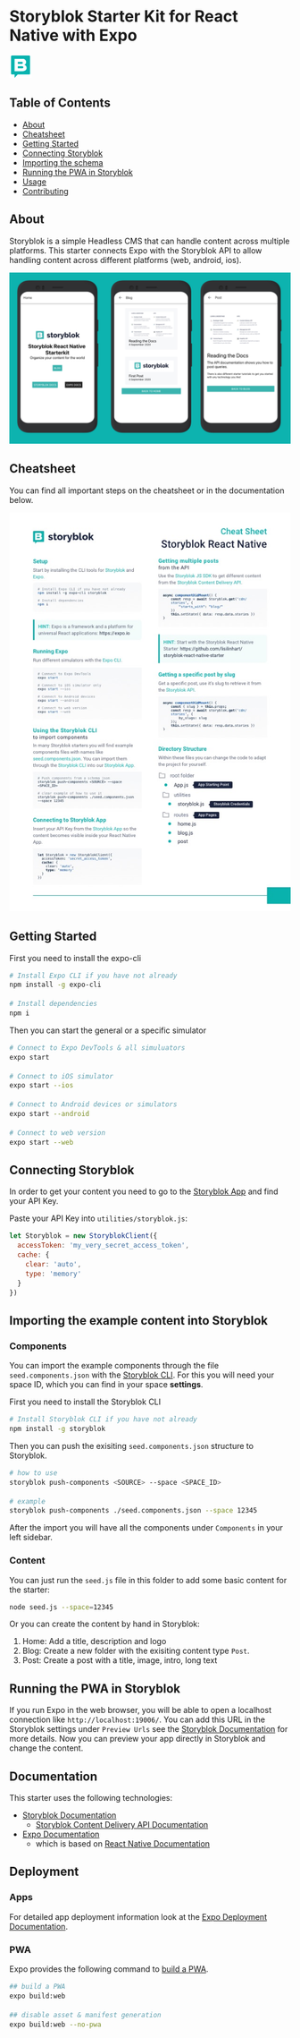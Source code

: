 # Storyblok Starter Kit for React Native with Expo

<p>
  <img src="./assets/icon.png" width="40" alt="Storyblok Starter Screens">
</p>

## Table of Contents

- [About](#about)
- [Cheatsheet](#cheatsheet)
- [Getting Started](#getting_started)
- [Connecting Storyblok](#storybloksdk)
- [Importing the schema](#schema)
- [Running the PWA in Storyblok](#pwastoryblok)
- [Usage](#documentation)
- [Contributing](../CONTRIBUTING.md)

## About <a name = "about"></a>

Storyblok is a simple Headless CMS that can handle content across multiple platforms. This starter connects Expo with the Storyblok API to allow handling content across different platforms (web, android, ios).

<p>
  <img src="./assets/mockup.jpg" width="650" alt="Storyblok Starter Screens">
</p>

## Cheatsheet <a name = "about"></a>

You can find all important steps on the cheatsheet or in the documentation below.

<p>
  <img src="./assets/cheatsheet.jpg" width="650" alt="Storyblok Cheatsheet">
</p>


## Getting Started <a name = "getting_started"></a>

First you need to install the expo-cli

```bash
# Install Expo CLI if you have not already
npm install -g expo-cli

# Install dependencies
npm i
```

Then you can start the general or a specific simulator

```bash
# Connect to Expo DevTools & all simuluators
expo start

# Connect to iOS simulator
expo start --ios

# Connect to Android devices or simulators
expo start --android

# Connect to web version
expo start --web
```

## Connecting Storyblok <a name = "storybloksdk"></a>

In order to get your content you need to go to the [Storyblok App](http://app.storyblok.com/) and find your API Key.

Paste your API Key into `utilities/storyblok.js`:

```js
let Storyblok = new StoryblokClient({
  accessToken: 'my_very_secret_access_token',
  cache: {
    clear: 'auto',
    type: 'memory'
  }
})
```

## Importing the example content into Storyblok <a name = "schema"></a>

### Components
You can import the example components through the file `seed.components.json` with the [Storyblok CLI](https://github.com/storyblok/storyblok#push-components). For this you will need your space ID, which you can find in your space **settings**.

First you need to install the Storyblok CLI

```bash
# Install Storyblok CLI if you have not already
npm install -g storyblok
```

Then you can push the exisiting `seed.components.json` structure to Storyblok.

```bash
# how to use
storyblok push-components <SOURCE> --space <SPACE_ID>

# example
storyblok push-components ./seed.components.json --space 12345
```

After the import you will have all the components under `Components` in your left sidebar.

### Content
You can just run the `seed.js` file in this folder to add some basic content for the starter:

```bash
node seed.js --space=12345
```

Or you can create the content by hand in Storyblok:

1. Home: Add a title, description and logo
2. Blog: Create a new folder with the exisiting content type `Post`.
3. Post: Create a post with a title, image, intro, long text

## Running the PWA in Storyblok <a name = "pwastoryblok"></a>

If you run Expo in the web browser, you will be able to open a localhost connection like `http://localhost:19006/`. You can add this URL in the Storyblok settings under `Preview Urls` see the [Storyblok Documentation](https://www.storyblok.com/docs/guide/getting-started#setup-of-the-visual-editor-preview) for more details. Now you can preview your app directly in Storyblok and change the content.

## Documentation <a name = "documentation"></a>

This starter uses the following technologies:

- [Storyblok Documentation](https://www.storyblok.com/docs/guide/introduction)
  - [Storyblok Content Delivery API Documentation](https://www.storyblok.com/docs/api/content-delivery)
- [Expo Documentation](https://docs.expo.io/)
  - which is based on [React Native Documentation](https://reactnative.dev/docs/environment-setup)

## Deployment <a name = "deployment"></a>

### Apps
For detailed app deployment information look at the [Expo Deployment Documentation](https://docs.expo.io/distribution/app-stores/).

### PWA
Expo provides the following command to [build a PWA](https://docs.expo.io/guides/progressive-web-apps/).

```bash
## build a PWA
expo build:web

## disable asset & manifest generation
expo build:web --no-pwa
```